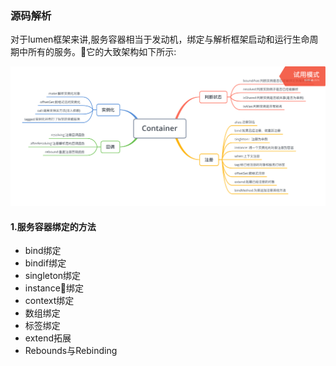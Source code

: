 ### 源码解析

对于lumen框架来讲,服务容器相当于发动机，绑定与解析框架启动和运行生命周期中所有的服务。它的大致架构如下所示:

![服务容器架构示意图](../images/container_struct.png)

#### 1.服务容器绑定的方法
- bind绑定
- bindif绑定
- singleton绑定
- instance绑定
- context绑定
- 数组绑定
- 标签绑定
- extend拓展
- Rebounds与Rebinding


  





